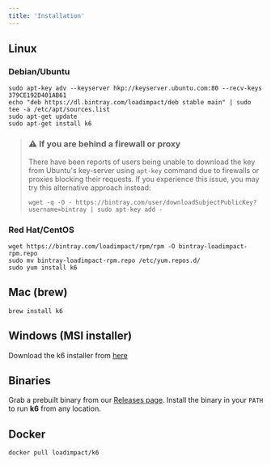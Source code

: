 ```yaml
---
title: 'Installation'
---
```


## Linux

### Debian/Ubuntu

<div class="code-group" data-props='{ "labels": [""] }'>

```shell
sudo apt-key adv --keyserver hkp://keyserver.ubuntu.com:80 --recv-keys 379CE192D401AB61
echo "deb https://dl.bintray.com/loadimpact/deb stable main" | sudo tee -a /etc/apt/sources.list
sudo apt-get update
sudo apt-get install k6
```

</div>

> ### ⚠️ If you are behind a firewall or proxy
>
> There have been reports of users being unable to download the key from Ubuntu's key-server using `apt-key`
> command due to firewalls or proxies blocking their requests. If you experience this issue, you may try this
> alternative approach instead:
>
> ```shell
> wget -q -O - https://bintray.com/user/downloadSubjectPublicKey?username=bintray | sudo apt-key add -
> ```

### Red Hat/CentOS

<div class="code-group" data-props='{ "labels": [""] }'>

```shell
wget https://bintray.com/loadimpact/rpm/rpm -O bintray-loadimpact-rpm.repo
sudo mv bintray-loadimpact-rpm.repo /etc/yum.repos.d/
sudo yum install k6
```

</div>

## Mac (brew)

<div class="code-group" data-props='{ "labels": ["Brew"] }'>

```shell
brew install k6
```

</div>

## Windows (MSI installer)

Download the k6 installer from [here](https://dl.bintray.com/loadimpact/windows/k6-v0.28.0-amd64.msi)

## Binaries

Grab a prebuilt binary from our <a href="https://github.com/loadimpact/k6/releases">Releases page</a>.
Install the binary in your `PATH` to run **k6** from any location.

## Docker

<div class="code-group" data-props='{"labels": ["Docker"]}'>

```shell
docker pull loadimpact/k6
```

</div>
